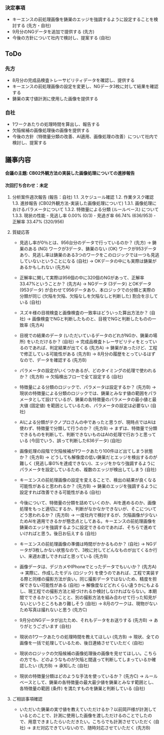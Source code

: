 ### 決定事項
- キーエンスの前処理画像を鋳巣のエッジを強調するように設定することを検討する (先方・自社)
- 9月分のNGデータを追加で提供する (先方)
- 今後の方針について社内で検討し、提案する (自社)

## ToDo
### 先方
- 8月分の完成品検査トレーサビリティデータを確認し、提供する
- キーエンスの前処理画像の設定を変更し、NGデータ3枚に対して結果を確認する
- 鋳巣の実寸値計測に使用した画像を提供する

### 自社
- 1ワークあたりの処理時間を算出し、報告する
- 欠陥候補の画像処理後の画像を提供する
- 今後の方針（特徴量分類の改善、AI適用、画像処理の改善）について社内で検討し、提案する

## 議事内容
#### 会議の主題: CB02外観方法の実装した画像処理についての進捗報告

#### 次回打ち合わせ：未定

1. 分析案件週次報告 (報告：自社)
   1.1. スケジュール確認
   1.2. 作業タスク確認
   1.3. 進捗報告 (CB02外観方法-実装した画像処理について)
      1.3.1. 画像処理におけるパラメータについて
      1.3.2. 特徴量による分類 (ルールベース) について
      1.3.3. 現状の性能
         - 見逃し率 0.00% (0/3)
         - 見過ぎ率 66.74% (636/953)
         - 正解率 33.47% (320/956)

2. 質疑応答
   - 見逃し率が0％とは、956台分のデータで行っているのか？ (先方)
     → 鋳巣のある (NG) ワークが3データ、鋳巣のない (OK) ワークが953データあり、見逃し率は鋳巣のある3つのワークをこのロジックでは一つも見逃していないということになる (自社)
     → OKデータの中にも実際は鋳巣があるかもしれない (先方A)

   - 正解率に関して実際は956個の中に320個のNGがあって、正解率33.47%ということか？ (先方A)
     → NGデータ (3データ) とOKデータ (953データ) が合わせて956データあり、本ロジックでの分類と実際の分類が同じ (欠陥を欠陥、欠陥なしを欠陥なしと判断した) 割合を示している (自社)

   - スズキ様の目視検査と画像検査の一致率はどういった算出方法か？ (自社)
     → 画像検査でNGと判断したものと、目視でNGと判断したものの一致率 (先方A)

   - 目視での結果のデータ (いただいているデータのどれがNGか、鋳巣の場所) をいただけるか？ (自社)
     → 完成品検査トレーサビリティをとっているのであれば、判定結果が出てくる (先方A)
     → 鋳巣があったけど、工程で修正している可能性がある (先方B)
     → 8月分の履歴をとっているはずなので、データを確認する (先方B)

   - パラメータの設定がいくつかあるが、どのタイミングの処理で使われるか？ (先方B)
     → 欠陥検出フローで全て設定する (自社)

   - 特徴量による分類のロジックで、パラメータは設定するか？ (先方B)
     → 現状の特徴量による分類のロジックでは、鋳巣とみなす値の範囲をパラメータとして設けているが、鋳巣の各特徴量のパラメータの最小値と最大値 (固定値) を範囲としているため、パラメータの設定は必要ない (自社)

   - AIによる分類がテクノプロさんの中であったと思うが、現時点ではAIは使わず、特徴量で分類して行うのか？ (先方B)
     → まずは、特徴量で分類できるものを判断して、判断できないものはAIの処理で行おうと思っている (今回でいう、誤って判断した636データ) (自社)

   - 画像処理の段階で欠陥候補が1ワークあたり100件ほど出てしまう状態か？ (先方B)
     → どうしても解像度の低い鋳巣だとエッジを検出するのが難しく (見逃し率0%を達成できない)、エッジをかなり強調するようにパラメータを設定しているため、複数のエッジが検出してしまう (自社)

   - キーエンスの前処理画像の設定を変えることで、検出の結果が良くなる可能性があると思われるか？ (先方B)
     → 鋳巣のエッジを強調するように設定すれば改善できる可能性がある (自社)

   - 今後について、特徴量の分類を詰めていくのか、AIを進めるのか、画像処理をもっと適切にするか、判断がなかなかできないが、そこについてどう思われるか？ (先方B)
     → 一度社内で検討するが、欠陥画像が少ないためAIを適用できるかが懸念点としてある。キーエンスの前処理画像を鋳巣のエッジを強調するように設定できるのであれば、そちらで進めていければと思う。後日お伝えする (自社)

   - キーエンスの前処理画像の準備は時間がかかるものか？ (自社)
     → NGデータが3枚しかない状態なので、3枚に対してどんなものが出てくるか行い、来週お渡しできればと思っている (先方B)

   - 画像データは、デジカメやIPhoneでとったデータでもいいか？ (先方A)
     → 実際に、作成したモデル (ロジック) を使うのであれば、工程で実装する際と同様の撮影方法が良い。同じ撮影データではないため、精度を担保できない可能性がある (自社)
     → 解像度などどれくらい違うかにもよるし、現工程での撮影方法と紐づけれるか検討しなければならない。本期間でできるかということと、別の撮影方法を組み合わせて行った知見がないというところもあり難しそう (自社)
     → 8月のワークは、現物がないため写真は撮れないと思う (先方C)

   - 9月分のNGデータが出たため、それもデータをお送りする (先方B)
     → ありがとうございます (自社)

   - 現状の1ワークあたりの処理時間を教えてほしい (先方B)
     → 現状、全ての画像を一括で処理しているため、後日連絡させていただく (自社)

   - 現状のロジックの欠陥候補の画像処理後の画像を見せてほしい。こちらの方でも、どのようなものが欠陥と間違って判断してしまっているか確認したい (先方B)
     → 承知した (自社)

   - 現状の特徴量分類はどのような手法を使っているか？ (先方C)
     → ルールベースとして、鋳巣の各特徴量の最大最少値を鋳巣とみなす範囲とし、各特徴量の範囲 (条件) を満たすものを鋳巣と判断している (自社)

3. ご相談事項確認
   - いただいた鋳巣の実寸値を教えていただけるか？以前岡戸様が計測しているとのことで、計測に使用した画像を渡しただけるのことでしたので、用意できましたらいただきたい。こちらでも計測させていただく (自社)
     → まだ対応できていないので、随時対応させていただく (先方B)
